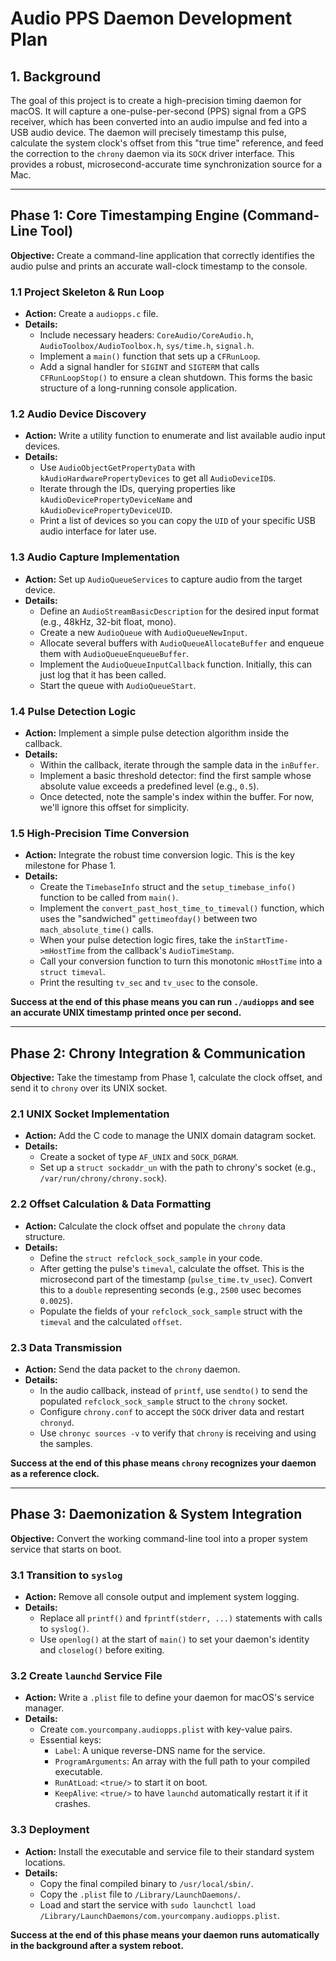 # Audio PPS Daemon Development Plan

## 1. Background

The goal of this project is to create a high-precision timing daemon for macOS. It will capture a one-pulse-per-second (PPS) signal from a GPS receiver, which has been converted into an audio impulse and fed into a USB audio device. The daemon will precisely timestamp this pulse, calculate the system clock's offset from this "true time" reference, and feed the correction to the `chrony` daemon via its `SOCK` driver interface. This provides a robust, microsecond-accurate time synchronization source for a Mac.

---

## Phase 1: Core Timestamping Engine (Command-Line Tool)

**Objective:** Create a command-line application that correctly identifies the audio pulse and prints an accurate wall-clock timestamp to the console.

### 1.1 Project Skeleton & Run Loop
- **Action:** Create a `audiopps.c` file.
- **Details:**
    - Include necessary headers: `CoreAudio/CoreAudio.h`, `AudioToolbox/AudioToolbox.h`, `sys/time.h`, `signal.h`.
    - Implement a `main()` function that sets up a `CFRunLoop`.
    - Add a signal handler for `SIGINT` and `SIGTERM` that calls `CFRunLoopStop()` to ensure a clean shutdown. This forms the basic structure of a long-running console application.

### 1.2 Audio Device Discovery
- **Action:** Write a utility function to enumerate and list available audio input devices.
- **Details:**
    - Use `AudioObjectGetPropertyData` with `kAudioHardwarePropertyDevices` to get all `AudioDeviceID`s.
    - Iterate through the IDs, querying properties like `kAudioDevicePropertyDeviceName` and `kAudioDevicePropertyDeviceUID`.
    - Print a list of devices so you can copy the `UID` of your specific USB audio interface for later use.

### 1.3 Audio Capture Implementation
- **Action:** Set up `AudioQueueServices` to capture audio from the target device.
- **Details:**
    - Define an `AudioStreamBasicDescription` for the desired input format (e.g., 48kHz, 32-bit float, mono).
    - Create a new `AudioQueue` with `AudioQueueNewInput`.
    - Allocate several buffers with `AudioQueueAllocateBuffer` and enqueue them with `AudioQueueEnqueueBuffer`.
    - Implement the `AudioQueueInputCallback` function. Initially, this can just log that it has been called.
    - Start the queue with `AudioQueueStart`.

### 1.4 Pulse Detection Logic
- **Action:** Implement a simple pulse detection algorithm inside the callback.
- **Details:**
    - Within the callback, iterate through the sample data in the `inBuffer`.
    - Implement a basic threshold detector: find the first sample whose absolute value exceeds a predefined level (e.g., `0.5`).
    - Once detected, note the sample's index within the buffer. For now, we'll ignore this offset for simplicity.

### 1.5 High-Precision Time Conversion
- **Action:** Integrate the robust time conversion logic. This is the key milestone for Phase 1.
- **Details:**
    - Create the `TimebaseInfo` struct and the `setup_timebase_info()` function to be called from `main()`.
    - Implement the `convert_past_host_time_to_timeval()` function, which uses the "sandwiched" `gettimeofday()` between two `mach_absolute_time()` calls.
    - When your pulse detection logic fires, take the `inStartTime->mHostTime` from the callback's `AudioTimeStamp`.
    - Call your conversion function to turn this monotonic `mHostTime` into a `struct timeval`.
    - Print the resulting `tv_sec` and `tv_usec` to the console.

**Success at the end of this phase means you can run `./audiopps` and see an accurate UNIX timestamp printed once per second.**

---

## Phase 2: Chrony Integration & Communication

**Objective:** Take the timestamp from Phase 1, calculate the clock offset, and send it to `chrony` over its UNIX socket.

### 2.1 UNIX Socket Implementation
- **Action:** Add the C code to manage the UNIX domain datagram socket.
- **Details:**
    - Create a socket of type `AF_UNIX` and `SOCK_DGRAM`.
    - Set up a `struct sockaddr_un` with the path to chrony's socket (e.g., `/var/run/chrony/chrony.sock`).

### 2.2 Offset Calculation & Data Formatting
- **Action:** Calculate the clock offset and populate the `chrony` data structure.
- **Details:**
    - Define the `struct refclock_sock_sample` in your code.
    - After getting the pulse's `timeval`, calculate the offset. This is the microsecond part of the timestamp (`pulse_time.tv_usec`). Convert this to a `double` representing seconds (e.g., `2500` usec becomes `0.0025`).
    - Populate the fields of your `refclock_sock_sample` struct with the `timeval` and the calculated `offset`.

### 2.3 Data Transmission
- **Action:** Send the data packet to the `chrony` daemon.
- **Details:**
    - In the audio callback, instead of `printf`, use `sendto()` to send the populated `refclock_sock_sample` struct to the `chrony` socket.
    - Configure `chrony.conf` to accept the `SOCK` driver data and restart `chronyd`.
    - Use `chronyc sources -v` to verify that `chrony` is receiving and using the samples.

**Success at the end of this phase means `chrony` recognizes your daemon as a reference clock.**

---

## Phase 3: Daemonization & System Integration

**Objective:** Convert the working command-line tool into a proper system service that starts on boot.

### 3.1 Transition to `syslog`
- **Action:** Remove all console output and implement system logging.
- **Details:**
    - Replace all `printf()` and `fprintf(stderr, ...)` statements with calls to `syslog()`.
    - Use `openlog()` at the start of `main()` to set your daemon's identity and `closelog()` before exiting.

### 3.2 Create `launchd` Service File
- **Action:** Write a `.plist` file to define your daemon for macOS's service manager.
- **Details:**
    - Create `com.yourcompany.audiopps.plist` with key-value pairs.
    - Essential keys:
        - `Label`: A unique reverse-DNS name for the service.
        - `ProgramArguments`: An array with the full path to your compiled executable.
        - `RunAtLoad`: `<true/>` to start it on boot.
        - `KeepAlive`: `<true/>` to have `launchd` automatically restart it if it crashes.

### 3.3 Deployment
- **Action:** Install the executable and service file to their standard system locations.
- **Details:**
    - Copy the final compiled binary to `/usr/local/sbin/`.
    - Copy the `.plist` file to `/Library/LaunchDaemons/`.
    - Load and start the service with `sudo launchctl load /Library/LaunchDaemons/com.yourcompany.audiopps.plist`.

**Success at the end of this phase means your daemon runs automatically in the background after a system reboot.**